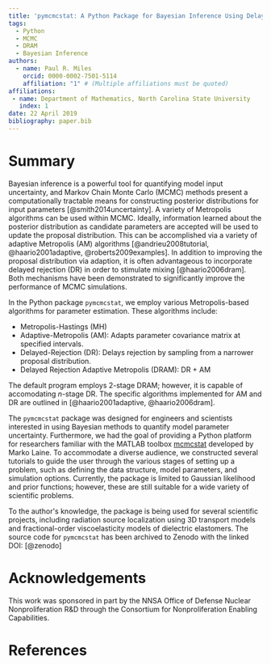 ```yaml
---
title: 'pymcmcstat: A Python Package for Bayesian Inference Using Delayed Rejection Adaptive Metropolis'
tags:
  - Python
  - MCMC
  - DRAM
  - Bayesian Inference
authors:
  - name: Paul R. Miles
    orcid: 0000-0002-7501-5114
    affiliation: "1" # (Multiple affiliations must be quoted)
affiliations:
 - name: Department of Mathematics, North Carolina State University
   index: 1
date: 22 April 2019
bibliography: paper.bib
---
```


# Summary
Bayesian inference is a powerful tool for quantifying model input uncertainty, and Markov Chain Monte Carlo (MCMC) methods present a computationally tractable means for constructing posterior distributions for input parameters [@smith2014uncertainty].  A variety of Metropolis algorithms can be used within MCMC.  Ideally, information learned about the posterior distribution as candidate parameters are accepted will be used to update the proposal distribution.  This can be accomplished via a variety of adaptive Metropolis (AM) algorithms [@andrieu2008tutorial, @haario2001adaptive, @roberts2009examples].  In addition to improving the proposal distribution via adaption, it is often advantageous to incorporate delayed rejection (DR) in order to stimulate mixing [@haario2006dram].  Both mechanisms have been demonstrated to significantly improve the performance of MCMC simulations.

In the Python package ``pymcmcstat``, we employ various Metropolis-based algorithms for parameter estimation.  These algorithms include:

- Metropolis-Hastings (MH)
- Adaptive-Metropolis (AM): Adapts parameter covariance matrix at specified intervals.
- Delayed-Rejection (DR): Delays rejection by sampling from a narrower proposal distribution.
- Delayed Rejection Adaptive Metropolis (DRAM): DR + AM

The default program employs 2-stage DRAM; however, it is capable of accomodating $n$-stage DR.  The specific algorithms implemented for AM and DR are outlined in [@haario2001adaptive, @haario2006dram].

The ``pymcmcstat`` package was designed for engineers and scientists interested in using Bayesian methods to quantify model parameter uncertainty.  Furthermore, we had the goal of providing a Python platform for researchers familiar with the MATLAB toolbox [mcmcstat](https://mjlaine.github.io/mcmcstat/) developed by Marko Laine.  To accommodate a diverse audience, we constructed several tutorials to guide the user through the various stages of setting up a problem, such as defining the data structure, model parameters, and simulation options.  Currently, the package is limited to Gaussian likelihood and prior functions; however, these are still suitable for a wide variety of scientific problems.  

To the author's knowledge, the package is being used for several scientific projects, including radiation source localization using 3D transport models and fractional-order viscoelasticity models of dielectric elastomers.  The source code for ``pymcmcstat`` has been archived to Zenodo with the linked DOI: [@zenodo]

# Acknowledgements

This work was sponsored in part by the NNSA Office of Defense Nuclear Nonproliferation R&D through the Consortium for Nonproliferation Enabling Capabilities.

# References
